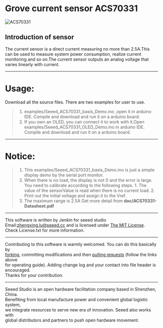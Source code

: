 Grove current sensor ACS70331
=================================  

![ACS70331](https://github.com/Jenkinlu001/Grove_current_sensor_ACS70331/ACS70331_module.jpg)  


Introduction of sensor
----------------------------  
The current sensor is a direct current measuring no more than 2.5A.This can be used to measure system power consumption, realize current monitoring and so on.The current sensor outputs an analog voltage that varies linearly with current.

***
Usage:
==========  
Download all the source files. There are two examples for user to use.
>1. examples/Seeed_ACS70331_basis_Demo.ino ,open it in arduino IDE. Compile and download and run it on a arduino board.
>2. If you own an OLED, you can connect it to work with it.Open examples/Seeed_ACS70331_OLED_Demo.ino in arduino IDE. Compile and download and run it on a arduino board.

****
Notice:
=========
>1. This examples/Seeed_ACS70331_basis_Demo.ino is just a simple display demo by the serial port monitor.
>2. When there is no load, the display is not 0 and the error is large. You need to calibrate according to the following steps.
    1. The value of the sensorValue is read when there is no current load.
    2. Print out the initial voltage and assign it to the Vref.
>3. The maximum range is 2.5A
    Get more detail from **doc/ACS70331-Datasheet.pdf** 



***
This software is written by Jenkin for seeed studio<br>
Email:zhengxing.lu@seeed.cc
and is licensed under [The MIT License](http://opensource.org/licenses/mit-license.php). Check License.txt for more information.<br>
****
Contributing to this software is warmly welcomed. You can do this basically by<br>
[forking](https://help.github.com/articles/fork-a-repo), committing modifications and then [pulling requests](https://help.github.com/articles/using-pull-requests) (follow the links above<br>
for operating guide). Adding change log and your contact into file header is encouraged.<br>
Thanks for your contribution.
****
Seeed Studio is an open hardware facilitation company based in Shenzhen, China. <br>
Benefiting from local manufacture power and convenient global logistic system, <br>
we integrate resources to serve new era of innovation. Seeed also works with <br>
global distributors and partners to push open hardware movement.<br>